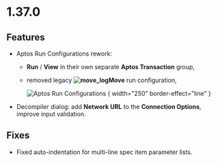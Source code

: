 # 1.37.0

## Features

* Aptos Run Configurations rework:

  - **Run** / **View** in their own separate **Aptos Transaction** group, 
  - removed legacy **![move_log](move_logo.svg)Move** run configuration,  

    ![Aptos Run Configurations](aptos_run_configurations.png) { width="250" border-effect="line" }
  
* Decompiler dialog: add **Network URL** to the **Connection Options**, improve input validation.

## Fixes

* Fixed auto-indentation for multi-line spec item parameter lists.
